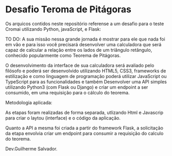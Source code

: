 # Desafio Teroma de Pitágoras

Os arquicos contidos neste repositório referense a um desafio para o teste Cromai utilizando Python, javaScript, e Flask:

TO DO:
A sua missão nessa grande jornada é mostrar para ele que nada foi em vão e para isso você precisará
desenvolver uma calculadora que será capaz de calcular a relação entre os lados de um triângulo
retângulo, conhecido popularmente como Teorema de Pitágoras.

O desenvolvimento da interface de sua calculadora será avaliado pelo filósofo e poderá ser
desenvolvido utilizando HTML5, CSS3, frameworks de estilização e como linguagem de programação
poderá utilizar JavaScript ou TypeScript para as funcionalidades e também
Desenvolver uma API simples utilizando Python3 (com Flask ou Django) e criar um endpoint a ser
consumido, em uma requisição para o cálculo do teorema.

Metodologia aplicada: 

As etapas foram realizadas de forma separada, utlizando Html e Javascrip para criar o laytou (interface) e o código da aplicação.

Quanto a API a mesma foi criada a partir do framework Flask, a solicitação da etapa envolvia criar um endpoint para consumir a requisição do calculo do teorema.

Dev.Guilherme Salvador.

